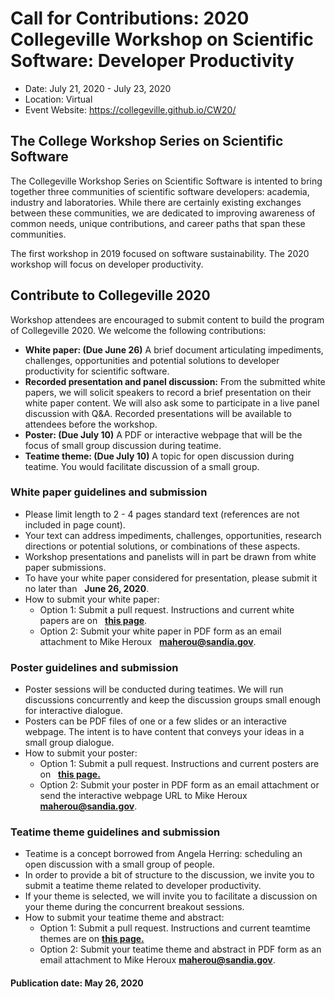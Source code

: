 # Call for Contributions: 2020 Collegeville Workshop on Scientific Software: Developer Productivity
- Date: July 21, 2020 - July 23, 2020
- Location: Virtual
- Event Website: https://collegeville.github.io/CW20/

## The College Workshop Series on Scientific Software

The Collegeville Workshop Series on Scientific Software is intented to bring together three communities of scientific software developers: academia, industry and laboratories.  While there are certainly existing exchanges between these communities, we are dedicated to improving awareness of common needs, unique contributions, and career paths that span these communities.

The first workshop in 2019 focused on software sustainability.  The 2020 workshop will focus on developer productivity.

## Contribute to Collegeville 2020

Workshop attendees are encouraged to submit content to build the program of Collegeville 2020.  We welcome the following contributions:

- **White paper: (Due June 26)** A brief document articulating impediments, challenges, opportunities and potential solutions to developer productivity for scientific software.
- **Recorded presentation and panel discussion:** From the submitted white papers, we will solicit speakers to record a brief presentation on their white paper content.  We will also ask some to participate in a live panel discussion with Q&A.  Recorded presentations will be available to attendees before the workshop.
- **Poster: (Due July 10)** A PDF or interactive webpage that will be the focus of small group discussion during teatime.
- **Teatime theme: (Due July 10)** A topic for open discussion during teatime.  You would facilitate discussion of a small group.

### White paper guidelines and submission

- Please limit length to 2 - 4 pages standard text (references are not included in page count).
- Your text can address impediments, challenges, opportunities, research directions or potential solutions, or combinations of these aspects.
- Workshop presentations and panelists will in part be drawn from white paper submissions.
- To have your white paper considered for presentation, please submit it no later than &nbsp; **June 26, 2020**.
- How to submit your white paper:
  - Option 1: Submit a pull request. Instructions and current white papers are on &nbsp;
  **[this page](https://collegeville.github.io/CW20/WorkshopResources/WhitePapers/WhitePaperList.html)**.
  - Option 2: Submit your white paper in PDF form as an email attachment to Mike Heroux &nbsp; **<maherou@sandia.gov>**.

### Poster guidelines and submission

- Poster sessions will be conducted during teatimes.  We will run discussions concurrently and keep the discussion groups small enough for interactive dialogue.
- Posters can be PDF files of one or a few slides or an interactive webpage.  The intent is to have content that conveys your ideas in a small group dialogue.
- How to submit your poster:
  - Option 1: Submit a pull request. Instructions and current posters are on &nbsp;
   **[this page.](https://collegeville.github.io/CW20/WorkshopResources/Posters/PosterList.html)**
  - Option 2: Submit your poster in PDF form as an email attachment or send the interactive webpage URL to Mike Heroux &nbsp; **<maherou@sandia.gov>**.

### Teatime theme guidelines and submission

- Teatime is a concept borrowed from Angela Herring: scheduling an open discussion with a small group of people.  
- In order to provide a bit of structure to the discussion, we invite you to submit a teatime theme related to developer productivity.
- If your theme is selected, we will invite you to facilitate a discussion on your theme during the concurrent breakout sessions.
- How to submit your teatime theme and abstract:
  - Option 1: Submit a pull request. Instructions and current teamtime themes are on **[this page.](https://collegeville.github.io/CW20/WorkshopResources/TeatimeThemes/TeatimeThemeList.html)**
  - Option 2: Submit your teatime theme and abstract in PDF form as an email attachment to Mike Heroux **<maherou@sandia.gov>**.


#### Publication date: May 26, 2020

<!---
Publish: preview
Categories: development, collaboration
Topics: software engineering, projects and organizations
Tags: conference
Level: 2
Prerequisites: default
Aggregate: none
--->
